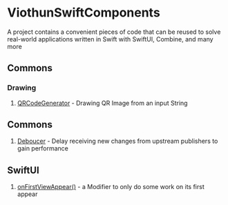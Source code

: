 # ViothunSwiftComponents
A project contains a convenient pieces of code that can be reused to solve real-world applications written in Swift with SwiftUI, Combine, and many more

## Commons
### Drawing
1. [QRCodeGenerator](ViothunSwiftUIComponents/Commons/Drawing) - Drawing QR Image from an input String

## Commons
1. [Deboucer](ViothunSwiftUIComponents/Combine/Debouncer.swift) - Delay receiving new changes from upstream publishers to gain performance


## SwiftUI
1. [onFirstViewAppear()](ViothunSwiftUIComponents/SwiftUI/ViewModifiers/OnFirstAppearModifier.swift) - a Modifier to only do some work on its first appear
